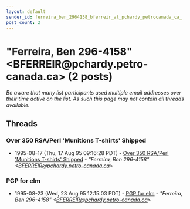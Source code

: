 ```yaml
---
layout: default
sender_id: ferreira_ben_2964158_bferreir_at_pchardy_petrocanada_ca_
post_count: 2
---
```


# "Ferreira, Ben  296-4158" <BFERREIR<span>@</span>pchardy.petro-canada.ca> (2 posts)

_Be aware that many list participants used multiple email addresses over their time active on the list. As such this page may not contain all threads available._

## Threads

### Over 350 RSA/Perl 'Munitions T-shirts' Shipped
+ 1995-08-17 (Thu, 17 Aug 95 09:16:28 PDT) - [Over 350 RSA/Perl 'Munitions T-shirts' Shipped](/archive/1995/08/1f3ba4358a3aeab3ca5192bf86c3b18e8d27ad7130a26d815e38a53ac517ba68) - _"Ferreira, Ben  296-4158" \<BFERREIR@pchardy.petro-canada.ca\>_

### PGP for elm
+ 1995-08-23 (Wed, 23 Aug 95 12:15:03 PDT) - [PGP for elm](/archive/1995/08/efcdfdd2d84dc66163d2d1fe9aa562ebbc065c5393b40239e1fed70db8f9532b) - _"Ferreira, Ben  296-4158" \<BFERREIR@pchardy.petro-canada.ca\>_

